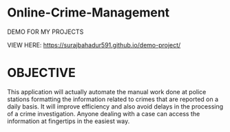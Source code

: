 # Online-Crime-Management

DEMO FOR MY PROJECTS

VIEW HERE: https://surajbahadur591.github.io/demo-project/
# OBJECTIVE
This application will actually automate the manual work
done at police stations formatting the information related
to crimes that are reported on a daily basis. It will
improve efficiency and also avoid delays in the
processing of a crime investigation. Anyone dealing with
a case can access the information at fingertips in the
easiest way.
